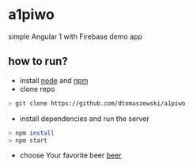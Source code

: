 # a1piwo 

simple Angular 1 with Firebase demo app

## how to run?

* install [node] and [npm]
* clone repo
```sh
> git clone https://github.com/dtomaszewski/a1piwo
```

* install dependencies and run the server
```sh
> npm install
> npm start
```

* choose Your favorite beer [beer]

[beer]: <http://localhost:8080/app/app.html>
[node]: <https://nodejs.org/en/>
[npm]: <https://www.npmjs.com/>